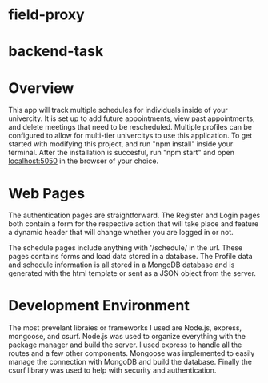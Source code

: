 # field-proxy
# backend-task
# Overview
This app will track multiple schedules for individuals inside of your univercity. It is set up to add future appointments, view past appointments, and delete meetings that need to be rescheduled. Multiple profiles can be configured to allow for multi-tier univercitys to use this application. To get started with modifying this project,  and run "npm install" inside your terminal. After the installation is succesful, run "npm start" and open [localhost:5050](http://localhost:5050/) in the browser of your choice.



# Web Pages
The authentication pages are straightforward. The Register and Login pages both contain a form for the respective action that will take place and feature a dynamic header that will change whether you are logged in or not.

The schedule pages include anything with '/schedule/ in the url. These pages contains forms and load data stored in a database. The Profile data and schedule information is all stored in a MongoDB database and is generated with the html template or sent as a JSON object from the server.

# Development Environment
The most prevelant libraies or frameworks I used are Node.js, express, mongoose, and csurf. Node.js was used to organize everything with the package manager and build the server. I used express to handle all the routes and a few other components. Mongoose was implemented to easily manage the connection with MongoDB and build the database. Finally the csurf library was used to help with security and authentication.